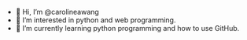- 👋 Hi, I’m @carolineawang
- 👀 I’m interested in python and web programming.
- 🌱 I’m currently learning python programming and how to use GitHub.
<!---
- 💞️ I’m looking to collaborate on ...
- 📫 How to reach me ...
--->

<!---
carolineawang/carolineawang is a ✨ special ✨ repository because its `README.md` (this file) appears on your GitHub profile.
You can click the Preview link to take a look at your changes.
--->
